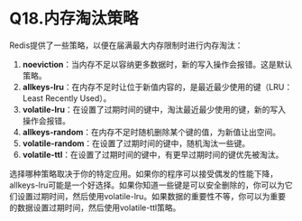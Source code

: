 # Q18.内存淘汰策略

Redis提供了一些策略，以便在届满最大内存限制时进行内存淘汰：

1. **noeviction**：当内存不足以容纳更多数据时，新的写入操作会报错。这是默认策略。
2. **allkeys-lru**：在内存不足时让位于新值内容的，是最近最少使用的键（LRU：Least Recently Used）。
3. **volatile-lru**：在设置了过期时间的键中，淘汰最近最少使用的键，新的写入操作会报错。
4. **allkeys-random**：在内存不足时随机删除某个键的值，为新值让出空间。
5. **volatile-random**：在设置了过期时间的键中，随机淘汰一些键。
6. **volatile-ttl**：在设置了过期时间的键中，有更早过期时间的键优先被淘汰。

选择哪种策略取决于你的特定应用。如果你的程序可以接受偶发的性能下降，allkeys-lru可能是一个好选择。如果你知道一些键是可以安全删除的，你可以为它们设置过期时间，然后使用volatile-lru。如果数据的重要性不等，你可以为重要的数据设置过期时间，然后使用volatile-ttl策略。